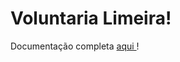 # Voluntaria Limeira!
Documentação completa <a href='https://sumptuous-belt-6ce.notion.site/Projeto-Final-DEV-SENAI-134d3a43975b8062b92fc29498ee349e'> aqui </a>!
